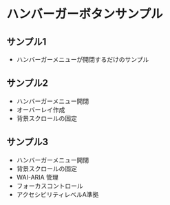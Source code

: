 # ハンバーガーボタンサンプル

## サンプル1
- ハンバーガーメニューが開閉するだけのサンプル

## サンプル2
- ハンバーガーメニュー開閉
- オーバーレイ作成
- 背景スクロールの固定

## サンプル3
- ハンバーガーメニュー開閉
- 背景スクロールの固定
- WAI-ARIA 管理
- フォーカスコントロール
- アクセシビリティレベルA準拠